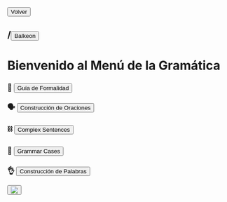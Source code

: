 <button class="button-82-pushable" role="button" onclick="history.back()">
  <span class="button-82-shadow"></span>
  <span class="button-82-edge"></span>
  <span class="button-82-front text">
  Volver
 </span> </button>
 

## /<button class="button-16" role="button" onclick="location.href='../index'">Balkeon</button>

# Bienvenido al Menú de la Gramática

### 🧐 <button class="button-16" role="button" onclick="location.href='./formalityguide'">Guía de Formalidad</button>

### 🗣 <button class="button-16" role="button" onclick="location.href='./sentences'">Construcción de Oraciones</button>

### ⛓️ <button class="button-16" role="button" onclick="location.href='./complexsentences'">Complex Sentences</button>

### 🥎 <button class="button-16" role="button" onclick="location.href='./cases'">Grammar Cases</button>


### 👌 <button class="button-16" role="button" onclick="location.href='./words'">Construcción de Palabras</button>

<button class="button-17" role="button" onclick="langRedirect('es')"><img src="https://img.icons8.com/?size=35&id=95094&format=png&color=000000"/></button> 
